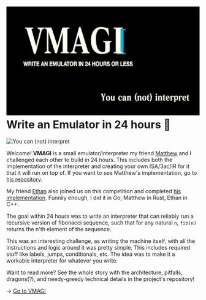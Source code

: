 ![preview](./preview.png)
Write an Emulator in 24 hours 🥃
===============================

![ You can (not) interpret](preview.png:VMAGI)

Welcome! **VMAGI** is a small emulator/interpreter my friend
[Matthew](https://github.com/matthewsanetra) and I challenged each other
to build in 24 hours. This includes both the implementation of the
interpreter and creating your own ISA/3ac/IR for it that it will run on
top of. If you want to see Matthew\'s implementation, go to [his
repository](https://github.com/matthewsanetra/sandy_isa).

My friend [Ethan](https://github.com/Username-ejg-not-available) also
joined us on this competition and completed [his
implementation](https://github.com/Username-ejg-not-available/not-fake-assembly-language).
Funnily enough, I did it in Go, Matthew in Rust, Ethan in C++.

The goal within 24 hours was to write an interpreter that can reliably
run a recursive version of fibonacci sequence, such that for any natural
`n`, `fib(n)` returns the n\'th element of the sequence.

This was an interesting challenge, as writing the machine itself, with
all the instructions and logic around it was pretty simple. This
includes required stuff like labels, jumps, conditionals, etc. The idea
was to make it a workable interpreter for whatever you write.

Want to read more? See the whole story with the architecture, pitfalls,
dragons(?), and needy-greedy technical details in the project\'s
repository!

-\> [Go to VMAGI](https://github.com/thecsw/VMAGI)
